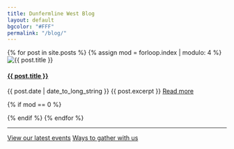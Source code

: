 ```yaml
---
title: Dunfermline West Blog
layout: default
bgcolor: "#FFF"
permalink: "/blog/"
---
```

<div class="row notices">
{% for post in site.posts %}
{% assign mod = forloop.index | modulo: 4 %}
<div class="col-sm-3 text-normal post-item {{ mod }}">
<img src='{% if post.thumb %}{{ site.url }}/{{ post.thumb }}{% else %}{{ site.url }}/{{ post.image }}{% endif %}' alt='{{ post.title }}' />
<h4><a href="{{ post.url }}">{{ post.title }}</a></h4>
<span class='date'>{{ post.date  | date_to_long_string }}</span>
{{ post.excerpt }}
<a href='{{ post.url }}' class="btn btn-xl btn-primary mt-4">Read more</a>
</div>
    
{% if mod == 0  %}
</div><div class="row notices">
{% endif %}    
{% endfor %}
</div>

<div class="row">
<div class="col-lg-12 text-normal">
<hr />
<p class='center'>
   <a href='/events/' class="btn btn-xl btn-primary mt-4 call2action">View our latest events</a>  <a href='/online/' class="btn btn-xl btn-primary mt-4 call2action">Ways to gather with us</a>
</p>
</div>
</div>